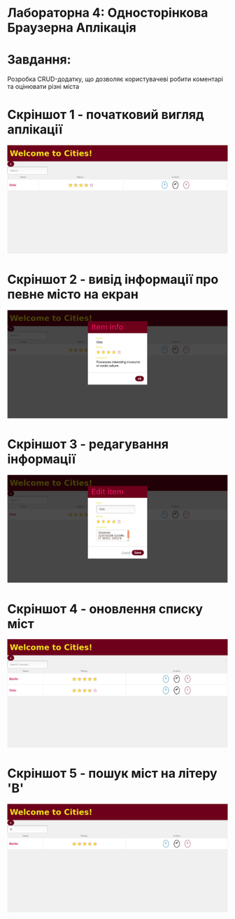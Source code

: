 # Лабораторна 4: Односторінкова Браузерна Аплікація
# Завдання: 
Розробка CRUD-додатку, що дозволяє користувачеві робити коментарі та оцінювати різні міста
# Скріншот 1 - початковий вигляд аплікації
![Image alt](https://github.com/DariiaZ/lab_4/blob/master/кпп/184ed6e2-d9b3-4e02-9f79-e92383a1d3de.jpg)<br>
# Скріншот 2 - вивід інформації про певне місто на екран
![Image alt](https://github.com/DariiaZ/lab_4/blob/master/кпп/828029b2-cd03-4d36-a7f7-4f5e94738f8e.jpg)<br>
# Скріншот 3 - редагування інформації 
![Image alt](https://github.com/DariiaZ/lab_4/blob/master/кпп/493059aa-02f5-4063-91d9-bc9011fa469f.jpg)<br>
# Скріншот 4 - оновлення списку міст
![Image alt](https://github.com/DariiaZ/lab_4/blob/master/кпп/ddf92b88-cc32-4aea-a54a-5a0c61514126.jpg)<br>
# Скріншот 5 - пошук міст на літеру 'B'
![Image alt](https://github.com/DariiaZ/lab_4/blob/master/кпп/5eef11bd-87d6-48fc-a17c-03f4cfaddbac.jpg)<br>
